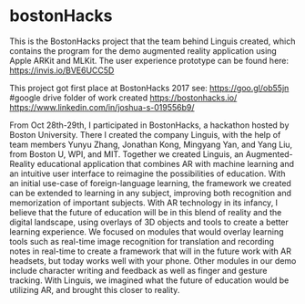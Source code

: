 # bostonHacks
This is the BostonHacks project that the team behind Linguis created, which contains the program for the demo augmented
reality application using Apple ARKit and MLKit. The user experience prototype can be found here: https://invis.io/BVE6UCC5D

This project got first place at BostonHacks 2017 see:
https://goo.gl/ob55jn                #google drive folder of work created
https://bostonhacks.io/
https://www.linkedin.com/in/joshua-s-019556b9/


From Oct 28th-29th, I participated in BostonHacks, a hackathon hosted by Boston University. There I created the company Linguis, with the help of team members Yunyu Zhang, Jonathan Kong, Mingyang Yan, and Yang Liu, from Boston U, WPI, and MIT. Together we created Linguis, an Augmented-Reality educational application that combines AR with machine learning and an intuitive user interface to reimagine the possibilities of education. With an initial use-case of foreign-language learning, the framework we created can be extended to learning in any subject, improving both recognition and memorization of important subjects. With AR technology in its infancy, I believe that the future of education will be in this blend of reality and the digital landscape, using overlays of 3D objects and tools to create a better learning experience. We focused on modules that would overlay learning tools such as real-time image recognition for translation and recording notes in real-time to create a framework that will in the future work with AR headsets, but today works well with your phone. Other modules in our demo include character writing and feedback as well as finger and gesture tracking. With Linguis, we imagined what the future of education would be utilizing AR, and brought this closer to reality.
